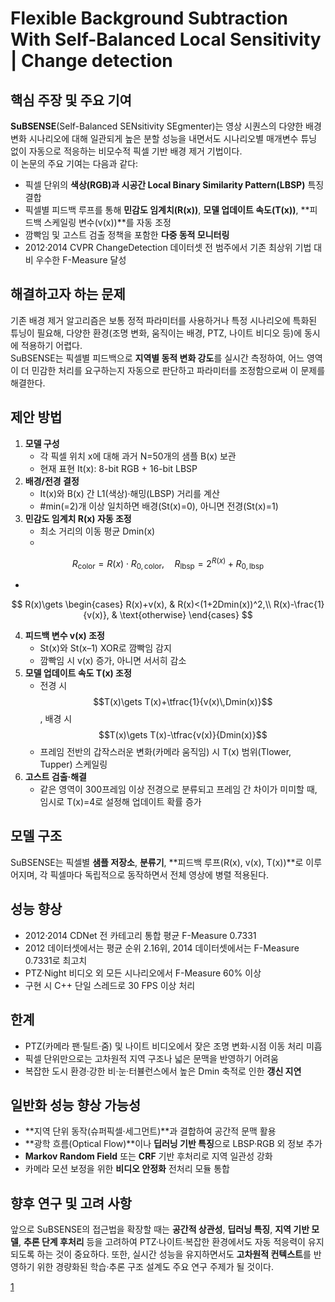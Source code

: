 # Flexible Background Subtraction With Self-Balanced Local Sensitivity | Change detection

## 핵심 주장 및 주요 기여  
**SuBSENSE**(Self-Balanced SENsitivity SEgmenter)는 영상 시퀀스의 다양한 배경 변화 시나리오에 대해 일관되게 높은 분할 성능을 내면서도 시나리오별 매개변수 튜닝 없이 자동으로 적응하는 비모수적 픽셀 기반 배경 제거 기법이다.  
이 논문의 주요 기여는 다음과 같다:  
- 픽셀 단위의 **색상(RGB)과 시공간 Local Binary Similarity Pattern(LBSP)** 특징 결합  
- 픽셀별 피드백 루프를 통해 **민감도 임계치(R(x))**, **모델 업데이트 속도(T(x))**, **피드백 스케일링 변수(v(x))**를 자동 조정  
- 깜빡임 및 고스트 검출 정책을 포함한 **다중 동적 모니터링**  
- 2012·2014 CVPR ChangeDetection 데이터셋 전 범주에서 기존 최상위 기법 대비 우수한 F-Measure 달성  

## 해결하고자 하는 문제  
기존 배경 제거 알고리즘은 보통 정적 파라미터를 사용하거나 특정 시나리오에 특화된 튜닝이 필요해, 다양한 환경(조명 변화, 움직이는 배경, PTZ, 나이트 비디오 등)에 동시에 적용하기 어렵다.  
SuBSENSE는 픽셀별 피드백으로 **지역별 동적 변화 강도**를 실시간 측정하여, 어느 영역이 더 민감한 처리를 요구하는지 자동으로 판단하고 파라미터를 조정함으로써 이 문제를 해결한다.

## 제안 방법  
1. **모델 구성**  
   - 각 픽셀 위치 x에 대해 과거 N=50개의 샘플 B(x) 보관  
   - 현재 표현 It(x): 8-bit RGB + 16-bit LBSP  
2. **배경/전경 결정**  
   - It(x)와 B(x) 간 L1(색상)·해밍(LBSP) 거리를 계산  
   - #min(=2)개 이상 일치하면 배경(St(x)=0), 아니면 전경(St(x)=1)  
3. **민감도 임계치 R(x) 자동 조정**  
   - 최소 거리의 이동 평균 Dmin(x)  
   -  

$$
       R_{\text{color}} = R(x)\cdot R_{0,\text{color}},\quad
       R_{\text{lbsp}} = 2^{R(x)}+R_{0,\text{lbsp}}
     $$  
   
   -  

$$
       R(x)\gets
       \begin{cases}
         R(x)+v(x), & R(x)<(1+2Dmin(x))^2,\\
         R(x)-\frac{1}{v(x)}, & \text{otherwise}
       \end{cases}
     $$  

4. **피드백 변수 v(x) 조정**  
   - St(x)와 St(x–1) XOR로 깜빡임 감지  
   - 깜빡임 시 v(x) 증가, 아니면 서서히 감소  
5. **모델 업데이트 속도 T(x) 조정**  
   - 전경 시 $$T(x)\gets T(x)+\tfrac{1}{v(x)\,Dmin(x)}$$, 배경 시 $$T(x)\gets T(x)-\tfrac{v(x)}{Dmin(x)}$$  
   - 프레임 전반의 갑작스러운 변화(카메라 움직임) 시 T(x) 범위(Tlower, Tupper) 스케일링  
6. **고스트 검출·해결**  
   - 같은 영역이 300프레임 이상 전경으로 분류되고 프레임 간 차이가 미미할 때, 임시로 T(x)=4로 설정해 업데이트 확률 증가  

## 모델 구조  
SuBSENSE는 픽셀별 **샘플 저장소**, **분류기**, **피드백 루프(R(x), v(x), T(x))**로 이루어지며, 각 픽셀마다 독립적으로 동작하면서 전체 영상에 병렬 적용된다.

## 성능 향상  
- 2012·2014 CDNet 전 카테고리 통합 평균 F-Measure 0.7331  
- 2012 데이터셋에서는 평균 순위 2.16위, 2014 데이터셋에서는 F-Measure 0.7331로 최고치  
- PTZ·Night 비디오 외 모든 시나리오에서 F-Measure 60% 이상  
- 구현 시 C++ 단일 스레드로 30 FPS 이상 처리  

## 한계  
- PTZ(카메라 팬·틸트·줌) 및 나이트 비디오에서 잦은 조명 변화·시점 이동 처리 미흡  
- 픽셀 단위만으로는 고차원적 지역 구조나 넓은 문맥을 반영하기 어려움  
- 복잡한 도시 환경·강한 비·눈·터뷸런스에서 높은 Dmin 축적로 인한 **갱신 지연**  

## 일반화 성능 향상 가능성  
- **지역 단위 동작(슈퍼픽셀·세그먼트)**과 결합하여 공간적 문맥 활용  
- **광학 흐름(Optical Flow)**이나 **딥러닝 기반 특징**으로 LBSP·RGB 외 정보 추가  
- **Markov Random Field** 또는 **CRF** 기반 후처리로 지역 일관성 강화  
- 카메라 모션 보정을 위한 **비디오 안정화** 전처리 모듈 통합  

## 향후 연구 및 고려 사항  
앞으로 SuBSENSE의 접근법을 확장할 때는 **공간적 상관성**, **딥러닝 특징**, **지역 기반 모델**, **추론 단계 후처리** 등을 고려하여 PTZ·나이트·복잡한 환경에서도 자동 적응력이 유지되도록 하는 것이 중요하다. 또한, 실시간 성능을 유지하면서도 **고차원적 컨텍스트**를 반영하기 위한 경량화된 학습·추론 구조 설계도 주요 연구 주제가 될 것이다.

[1](https://ppl-ai-file-upload.s3.amazonaws.com/web/direct-files/attachments/22370781/791bf292-cb81-460f-b07b-4d385384ea3f/St-Charles_Flexible_Background_Subtraction_2014_CVPR_paper.pdf)
